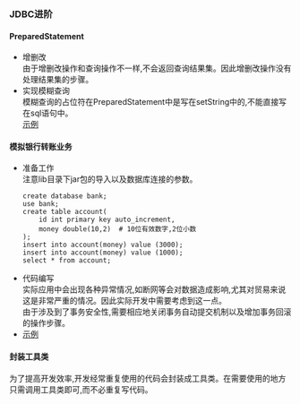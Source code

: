 ### JDBC进阶
#### PreparedStatement
- 增删改  
由于增删改操作和查询操作不一样,不会返回查询结果集。因此增删改操作没有处理结果集的步骤。
- 实现模糊查询  
模糊查询的占位符在PreparedStatement中是写在setString中的,不能直接写在sql语句中。  
[示例](src/com/entropy/test/JDBCTest.java)
#### 模拟银行转账业务
- 准备工作  
  注意lib目录下jar包的导入以及数据库连接的参数。  
  ```mysql
  create database bank;
  use bank;
  create table account(
      id int primary key auto_increment,
      money double(10,2)  # 10位有效数字,2位小数
  );
  insert into account(money) value (3000);
  insert into account(money) value (1000);
  select * from account;
  ```
- 代码编写  
实际应用中会出现各种异常情况,如断网等会对数据造成影响,尤其对贸易来说这是非常严重的情况。因此实际开发中需要考虑到这一点。  
由于涉及到了事务安全性,需要相应地关闭事务自动提交机制以及增加事务回滚的操作步骤。
- [示例](src/com/entropy/demo/JDBCDemo.java)
#### 封装工具类
为了提高开发效率,开发经常重复使用的代码会封装成工具类。在需要使用的地方只需调用工具类即可,而不必重复写代码。
